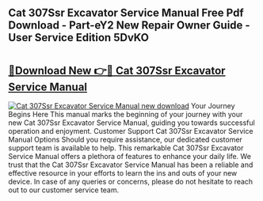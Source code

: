 ## Cat 307Ssr Excavator Service Manual Free Pdf Download - Part-eY2 New Repair Owner Guide - User Service Edition 5DvKO

# <h2><a href="http://bc87854.oget.top/?id=Cat+307Ssr+Excavator+Service+Manual">🔗Download New 👉🔴 Cat 307Ssr Excavator Service Manual</a></h2>

[![Cat 307Ssr Excavator Service Manual new download](https://i.imgur.com/5g1atiW.png)](http://bc87854.oget.top/?id=Cat+307Ssr+Excavator+Service+Manual)
Your Journey Begins Here This manual marks the beginning of your journey with your new Cat 307Ssr Excavator Service Manual, guiding you towards successful operation and enjoyment. Customer Support Cat 307Ssr Excavator Service Manual Options Should you require assistance, our dedicated customer support team is available to help. This remarkable Cat 307Ssr Excavator Service Manual offers a plethora of features to enhance your daily life. We trust that the Cat 307Ssr Excavator Service Manual has been a reliable and effective resource in your efforts to learn the ins and outs of your new device. In case of any queries or concerns, please do not hesitate to reach out to our customer service team.
